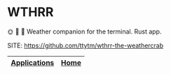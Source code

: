 # WTHRR

 🌞 🦀 🌙 Weather companion for the terminal. Rust app. 

 SITE: https://github.com/ttytm/wthrr-the-weathercrab

 | [Applications](https://portable-linux-apps.github.io/apps.html) | [Home](https://portable-linux-apps.github.io)
 | --- | --- |
